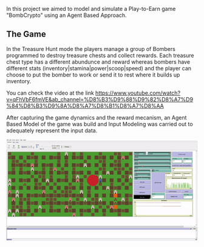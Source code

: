 
In this project we aimed to model and simulate a Play-to-Earn game "BombCrypto" using an Agent Based Approach.

## The Game

In the Treasure Hunt mode the players manage a group of Bombers programmed to destroy treasure chests and collect rewards. Each treasure chest type has a different abundunce and reward whereas bombers have different stats (inventory|stamina|power|scoop|speed) and the player can choose to put the bomber to work or send it to rest where it builds up inventory.

You can check the video at the link https://www.youtube.com/watch?v=qFhVbF6fmVE&ab_channel=%D8%B3%D9%88%D9%82%D8%A7%D9%84%D8%B3%D9%8A%D8%A7%D8%B1%D8%A7%D8%AA

After capturing the game dynamics and the reward mecanism, an Agent Based Model of the game was build and Input Modeling was carried out to adequately represent the input data.

![](./assets/images/Sim.gif)

